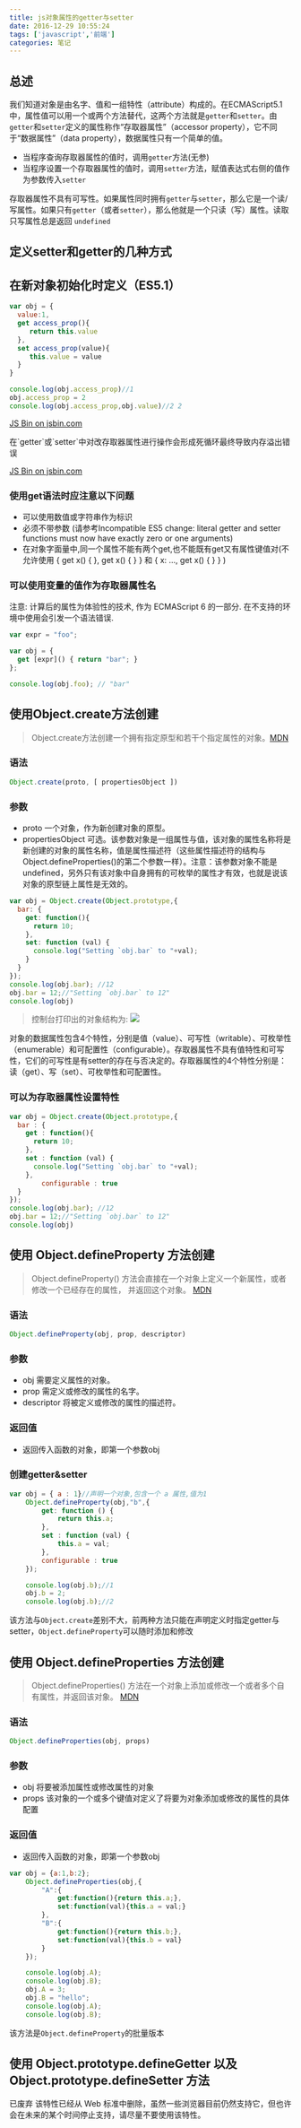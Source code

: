 ```yaml
---
title: js对象属性的getter与setter
date: 2016-12-29 10:55:24
tags: ['javascript','前端']
categories: 笔记
---
```


## 总述

我们知道对象是由名字、值和一组特性（attribute）构成的。在ECMAScript5.1中，属性值可以用一个或两个方法替代，这两个方法就是`getter`和`setter`。由`getter`和`setter`定义的属性称作“存取器属性”（accessor property），它不同于“数据属性”（data property），数据属性只有一个简单的值。

- 当程序查询存取器属性的值时，调用`getter`方法(无参)
- 当程序设置一个存取器属性的值时，调用`setter`方法，赋值表达式右侧的值作为参数传入`setter`

存取器属性不具有可写性。如果属性同时拥有`getter`与`setter`，那么它是一个读/写属性。如果只有`getter`（或者`setter`），那么他就是一个只读（写）属性。读取只写属性总是返回	`undefined`

## 定义setter和getter的几种方式

## 在新对象初始化时定义（ES5.1）

```js
var obj = {
  value:1,
  get access_prop(){
     return this.value
  },
  set access_prop(value){
     this.value = value
  }
}

console.log(obj.access_prop)//1
obj.access_prop = 2
console.log(obj.access_prop,obj.value)//2 2
```
<!-- more -->

<a class="jsbin-embed" href="http://jsbin.com/sutoha/7/embed?js,console">JS Bin on jsbin.com</a><script src="http://static.jsbin.com/js/embed.min.js?3.40.2"></script>

<p class="tip">在`getter`或`setter`中对改存取器属性进行操作会形成死循环最终导致内存溢出错误</p>

<a class="jsbin-embed" href="http://jsbin.com/vifakec/embed?js,console">JS Bin on jsbin.com</a><script src="http://static.jsbin.com/js/embed.min.js?3.40.2"></script>

### 使用get语法时应注意以下问题

- 可以使用数值或字符串作为标识
- 必须不带参数 (请参考Incompatible ES5 change: literal getter and setter functions must now have exactly zero or one arguments)
- 在对象字面量中,同一个属性不能有两个get,也不能既有get又有属性键值对(不允许使用 { get x() { }, get x() { } } 和 { x: ..., get x() { } } )

### 可以使用变量的值作为存取器属性名

<p class="tip">注意: 计算后的属性为体验性的技术, 作为 ECMAScript 6 的一部分. 在不支持的环境中使用会引发一个语法错误.</p>

```js
var expr = "foo";

var obj = {
  get [expr]() { return "bar"; }
};

console.log(obj.foo); // "bar"
```

## 使用Object.create方法创建

> Object.create方法创建一个拥有指定原型和若干个指定属性的对象。[MDN](https://developer.mozilla.org/zh-CN/docs/Web/JavaScript/Reference/Global_Objects/Object/create)

### 语法

```js
Object.create(proto, [ propertiesObject ])
```

### 参数

- proto
  一个对象，作为新创建对象的原型。
- propertiesObject
  可选。该参数对象是一组属性与值，该对象的属性名称将是新创建的对象的属性名称，值是属性描述符（这些属性描述符的结构与Object.defineProperties()的第二个参数一样）。注意：该参数对象不能是 undefined，另外只有该对象中自身拥有的可枚举的属性才有效，也就是说该对象的原型链上属性是无效的。

```js
var obj = Object.create(Object.prototype,{
  bar: {
    get: function(){
      return 10;
    },
    set: function (val) {
      console.log("Setting `obj.bar` to "+val);
    }
  }
});
console.log(obj.bar); //12
obj.bar = 12;//"Setting `obj.bar` to 12"
console.log(obj)
```
> 控制台打印出的对象结构为:
![](http://7xrqm7.com1.z0.glb.clouddn.com/getter&setter_object.create.png)

<p class="tip">对象的数据属性包含4个特性，分别是值（value）、可写性（writable）、可枚举性（enumerable）和可配置性（configurable）。存取器属性不具有值特性和可写性，它们的可写性是有setter的存在与否决定的。存取器属性的4个特性分别是：读（get）、写（set）、可枚举性和可配置性。
</p>

### 可以为存取器属性设置特性

```js
var obj = Object.create(Object.prototype,{
  bar : {
    get : function(){
      return 10;
    },
    set : function (val) {
      console.log("Setting `obj.bar` to "+val);
    },
		configurable : true
  }
});
console.log(obj.bar); //12
obj.bar = 12;//"Setting `obj.bar` to 12"
console.log(obj)
```

## 使用 Object.defineProperty 方法创建

> Object.defineProperty() 方法会直接在一个对象上定义一个新属性，或者修改一个已经存在的属性， 并返回这个对象。 [MDN](https://developer.mozilla.org/zh-CN/docs/Web/JavaScript/Reference/Global_Objects/Object/defineProperty)

### 语法

```js
Object.defineProperty(obj, prop, descriptor)
```

### 参数

- obj
  需要定义属性的对象。
- prop
  需定义或修改的属性的名字。
- descriptor
  将被定义或修改的属性的描述符。

### 返回值
- 返回传入函数的对象，即第一个参数obj

### 创建getter&setter

```js
var obj = { a : 1}//声明一个对象,包含一个 a 属性,值为1
    Object.defineProperty(obj,"b",{
        get: function () {
            return this.a;
        },
        set : function (val) {
            this.a = val;
        },
        configurable : true
    });

    console.log(obj.b);//1
    obj.b = 2;
    console.log(obj.b);//2
```
该方法与`Object.create`差别不大，前两种方法只能在声明定义时指定getter与setter，`Object.defineProperty`可以随时添加和修改

## 使用 Object.defineProperties 方法创建

> Object.defineProperties() 方法在一个对象上添加或修改一个或者多个自有属性，并返回该对象。 [MDN](https://developer.mozilla.org/zh-CN/docs/Web/JavaScript/Reference/Global_Objects/Object/defineProperties)

### 语法
```js
Object.defineProperties(obj, props)
```

### 参数
- obj
  将要被添加属性或修改属性的对象
- props
  该对象的一个或多个键值对定义了将要为对象添加或修改的属性的具体配置

### 返回值
- 返回传入函数的对象，即第一个参数obj

```js
var obj = {a:1,b:2};
    Object.defineProperties(obj,{
        "A":{
            get:function(){return this.a;},
            set:function(val){this.a = val;}
        },
        "B":{
            get:function(){return this.b;},
            set:function(val){this.b = val}
        }
    });

    console.log(obj.A);
    console.log(obj.B);
    obj.A = 3;
    obj.B = "hello";
    console.log(obj.A);
    console.log(obj.B);
```
该方法是`Object.defineProperty`的批量版本

## 使用 Object.prototype.__defineGetter__ 以及 Object.prototype.__defineSetter__ 方法

<p class="tip">已废弃
该特性已经从 Web 标准中删除，虽然一些浏览器目前仍然支持它，但也许会在未来的某个时间停止支持，请尽量不要使用该特性。</p>
